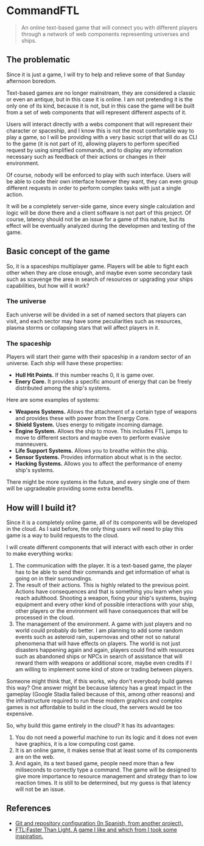 # CommandFTL

> An online text-based game that will connect you with different players through a network of web components representing universes and ships.

## The problematic

Since it is just a game, I will try to help and relieve some of that Sunday afternoon boredom.

Text-based games are no longer mainstream, they are considered a classic or even an antique, but in this case it is online.
I am not pretending it is the only one of its kind, because it is not, but in this case the game will be built from a set of web components that will represent different aspects of it.

Users will interact directly with a webs component that will represent their character or spaceship, and I know this is not the most comfortable way to play a game, so I will be providing with a very basic script that will do as CLI to the game (it is not part of it), allowing players to perform specified request by using simplified commands, and to display any information necessary such as feedback of their actions or changes in their environment.

Of course, nobody will be enforced to play with such interface. Users will be able to code their own interface however they want, they can even group different requests in order to perform complex tasks with just a single action.

It will be a completely server-side game, since every single calculation and logic will be done there and a client software is not part of this project. Of course, latency should not be an issue for a game of this nature, but its effect will be eventually analyzed during the developmen and testing of the game.

## Basic concept of the game

So, it is a spaceships multiplayer game. Players will be able to fight each other when they are close enough, and maybe even some secondary task such as scavenge the area in search of resources or upgrading your ships capabilities, but how will it work?

### The universe

Each universe will be divided in a set of named sectors that players can visit, and each sector may have some peculiarities such as resources, plasma storms or collapsing stars that will affect players in it.

### The spaceship

Players will start their game with their spaceship in a random sector of an universe. Each ship will have these properties:

- **Hull Hit Points.** If this number reachs 0, it is game over.
- **Enery Core.** It provides a specific amount of energy that can be freely distributed among the ship's systems.

Here are some examples of systems:

- **Weapons Systems.** Allows the attachment of a certain type of weapons and provides these with power from the Energy Core.
- **Shield System.** Uses energy to mitigate incoming damage.
- **Engine System.** Allows the ship to move. This includes FTL jumps to move to different sectors and maybe even to perform evasive manneuvers.
- **Life Support Systems.** Allows you to breathe within the ship.
- **Sensor Systems.** Provides information about what is in the sector.
- **Hacking Systems.** Allows you to affect the performance of enemy ship's systems.

There might be more systems in the future, and every single one of them will be upgradeable providing some extra benefits.

## How will I build it?

Since it is a completely online game, all of its components will be developed in the cloud. As I said before, the only thing users will need to play this game is a way to build requests to the cloud.

I will create different components that will interact with each other in order to make everything works:

1.  The communication with the player. It is a text-based game, the player has to be able to send their commands and get information of what is going on in their surroundings.
1.  The result of their actions. This is highly related to the previous point. Actions have consequences and that is something you learn when you reach adulthood. Shooting a weapon, fixing your ship's systems, buying equipment and every other kind of possible interactions with your ship, other players or the environment will have consequences that will be processed in the cloud.
1.  The management of the environment. A game with just players and no world could probably do better. I am planning to add some random events such as asteroid rain, supernovas and other not so natural phenomena that will have effects on players.
    The world is not just disasters happening again and again, players could find with resources such as abandoned ships or NPCs in search of assistance that will reward them with weapons or additional score, maybe even credits if I am willing to implement some kind of store or trading between players.

Someone might think that, if this works, why don't everybody build games this way? One answer might be because latency has a great impact in the gameplay (Google Stadia failed because of this, among other reasons) and the infrastructure required to run these modern graphics and complex games is not affordable to build in the cloud, the servers would be too expensive.

So, why build this game entirely in the cloud? It has its advantages:

1. You do not need a powerful machine to run its logic and it does not even have graphics, it is a low computing cost game.
1. It is an online game, it makes sense that at least some of its components are on the web.
1. And again, its a text based game, people need more than a few miliseconds to correctly type a command. The game will be designed to give more importance to resource management and strategy than to low reaction times. It is still to be determined, but my guess is that latency will not be an issue.

## References

- [Git and repository configuration (In Spanish, from another project).](https://github.com/Anglepi/Aura/blob/main/docs/configuracion_git.md)
- [FTL:Faster Than Light. A game I like and which from I took some inspiration.](https://subsetgames.com/ftl.html)
